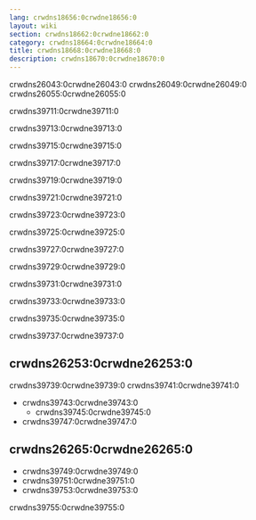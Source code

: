 ```yaml
---
lang: crwdns18656:0crwdne18656:0
layout: wiki
section: crwdns18662:0crwdne18662:0
category: crwdns18664:0crwdne18664:0
title: crwdns18668:0crwdne18668:0
description: crwdns18670:0crwdne18670:0
---
```


crwdns26043:0crwdne26043:0 crwdns26049:0crwdne26049:0 crwdns26055:0crwdne26055:0

crwdns39711:0crwdne39711:0

crwdns39713:0crwdne39713:0

crwdns39715:0crwdne39715:0

crwdns39717:0crwdne39717:0

crwdns39719:0crwdne39719:0

crwdns39721:0crwdne39721:0

crwdns39723:0crwdne39723:0

crwdns39725:0crwdne39725:0

crwdns39727:0crwdne39727:0

crwdns39729:0crwdne39729:0

crwdns39731:0crwdne39731:0

crwdns39733:0crwdne39733:0

crwdns39735:0crwdne39735:0

crwdns39737:0crwdne39737:0

## crwdns26253:0crwdne26253:0

crwdns39739:0crwdne39739:0 crwdns39741:0crwdne39741:0
- crwdns39743:0crwdne39743:0
   - crwdns39745:0crwdne39745:0
- crwdns39747:0crwdne39747:0

## crwdns26265:0crwdne26265:0

- crwdns39749:0crwdne39749:0
- crwdns39751:0crwdne39751:0
- crwdns39753:0crwdne39753:0


crwdns39755:0crwdne39755:0
